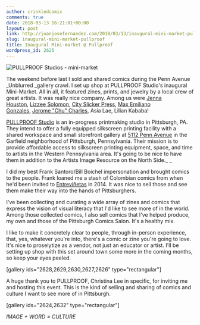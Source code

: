 ```yaml
---
author: crinkledcomix
comments: true
date: 2018-03-13 16:21:01+00:00
layout: post
link: http://juanjosefernandez.com/2018/03/13/inaugural-mini-market-pullproof/
slug: inaugural-mini-market-pullproof
title: Inaugural Mini-market @ Pullproof
wordpress_id: 2625
---
```


![PULLPROOF Studios - mini-market](https://fernandezjuanjose.files.wordpress.com/2018/03/unnamed.gif)

The weekend before last I sold and shared comics during the Penn Avenue _Unblurred _gallery crawl. I set up shop at PULLPROOF Studio's inaugural Mini-Market. All in all, it featured zines, prints, and jewelry by a local crew of great artists. It was really nice company. Among us were [Jenna Houston](https://studio.us17.list-manage.com/track/click?u=a15f9ef9b5110e39e5b52b696&id=ec608b3b72&e=51ebdeb0bb), [Lizzee Solomon](https://studio.us17.list-manage.com/track/click?u=a15f9ef9b5110e39e5b52b696&id=7bfb56e495&e=51ebdeb0bb), [City Slicker Press](https://studio.us17.list-manage.com/track/click?u=a15f9ef9b5110e39e5b52b696&id=aa0917bf4e&e=51ebdeb0bb), [Max Emiliano Gonzales](https://studio.us17.list-manage.com/track/click?u=a15f9ef9b5110e39e5b52b696&id=66b70fc7e1&e=51ebdeb0bb), [Jerome "Chu" Charles](https://studio.us17.list-manage.com/track/click?u=a15f9ef9b5110e39e5b52b696&id=d9e31dfbce&e=51ebdeb0bb), Asia Lae, Lilian Kababa!

[PULLPROOF Studio](https://studio.us17.list-manage.com/track/click?u=a15f9ef9b5110e39e5b52b696&id=9ad575d1ff&e=51ebdeb0bb) is an in-progress printmaking studio in Pittsburgh, PA. They intend to offer a fully equipped silkscreen printing facility with a shared workspace and small storefront gallery at [5112 Penn Avenue](https://maps.google.com/?q=5112+Penn+Avenue&entry=gmail&source=g) in the Garfield neighborhood of Pittsburgh, Pennsylvania. Their mission is to provide affordable access to silkscreen printing equipment, space, and time to artists in the Western Pennsylvania area. It's going to be nice to have them in addition to the Artists Image Resource on the North Side._
_

I did my best Frank Santoro/Bill Boichel impersonation and brought comics to the people. Frank loaned me a stash of Colombian comics from when he'd been invited to [Entreviñetas](http://www.entrevinetas.com/) in 2014. It was nice to sell those and see them make their way into the hands of Pittsburghers.

I've been collecting and curating a wide array of zines and comics that express the vision of visual literacy that I'd like to see more of in the world. Among those collected comics, I also sell comics that I've helped produce, my own and those of the Pittsburgh Comics Salon. It's a healthy mix.

I like to make it concretely clear to people, through in-person experience, that, yes, whatever you're into, there's a comic or zine you're going to love. It's nice to proselytize as a vendor, not just an educator or artist. I'll be setting up shop with this set around town some more in the coming months, so keep your eyes peeled.

[gallery ids="2628,2629,2630,2627,2626" type="rectangular"]

A huge thank you to PULLPROOF, Christina Lee in specific, for inviting me and hosting this event. This is the kind of selling and sharing of comics and culture I want to see more of in Pittsburgh.

[gallery ids="2624,2632" type="rectangular"]


_IMAGE + WORD = CULTURE_
